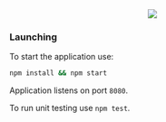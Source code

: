 <div style="text-align:center"><img src ="https://cloud.githubusercontent.com/assets/9549760/20239342/a8551260-a8fe-11e6-9b51-aeb158d9cbb4.jpg" /></div>

### Launching

To start the application use:

```bash
npm install && npm start
```

Application listens on port `8080`. 

To run unit testing use `npm test`.
